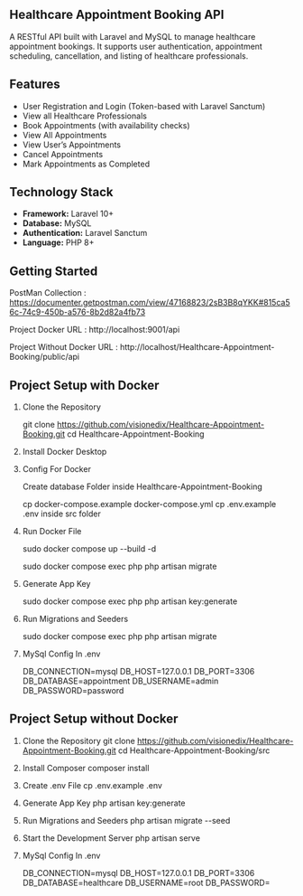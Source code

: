 ## Healthcare Appointment Booking API

A RESTful API built with Laravel and MySQL to manage healthcare appointment bookings.
It supports user authentication, appointment scheduling, cancellation, and listing of healthcare professionals.



## Features

- User Registration and Login (Token-based with Laravel Sanctum)
- View all Healthcare Professionals
- Book Appointments (with availability checks)
- View All Appointments
- View User’s Appointments
- Cancel Appointments 
- Mark Appointments as Completed 

## Technology Stack

- **Framework:** Laravel 10+
- **Database:** MySQL
- **Authentication:** Laravel Sanctum
- **Language:** PHP 8+


## Getting Started

PostMan Collection : https://documenter.getpostman.com/view/47168823/2sB3B8qYKK#815ca56c-74c9-450b-a576-8b2d82a4fb73

Project Docker URL : http://localhost:9001/api

Project Without Docker URL : http://localhost/Healthcare-Appointment-Booking/public/api

## Project Setup with Docker

1. Clone the Repository
   
   git clone https://github.com/visionedix/Healthcare-Appointment-Booking.git
   cd Healthcare-Appointment-Booking

3. Install Docker Desktop
   
4. Config For Docker
   
   Create database Folder inside Healthcare-Appointment-Booking
   
   cp docker-compose.example docker-compose.yml
   cp .env.example .env inside src folder

5. Run Docker File
   
   sudo docker compose up --build -d
   
   sudo docker compose exec php php artisan migrate

6. Generate App Key
   
   sudo docker compose exec php php artisan key:generate

7. Run Migrations and Seeders
    
   sudo docker compose exec php php artisan migrate

8. MySql Config In .env
   
   DB_CONNECTION=mysql
   DB_HOST=127.0.0.1
   DB_PORT=3306
   DB_DATABASE=appointment
   DB_USERNAME=admin
   DB_PASSWORD=password



## Project Setup without Docker

1. Clone the Repository
   git clone https://github.com/visionedix/Healthcare-Appointment-Booking.git
   cd Healthcare-Appointment-Booking/src

2. Install Composer
   composer install

3. Create .env File
   cp .env.example .env

4. Generate App Key
   php artisan key:generate

5. Run Migrations and Seeders
   php artisan migrate --seed

6. Start the Development Server
   php artisan serve
   
7. MySql Config In .env
   
   DB_CONNECTION=mysql
   DB_HOST=127.0.0.1
   DB_PORT=3306
   DB_DATABASE=healthcare
   DB_USERNAME=root
   DB_PASSWORD=
